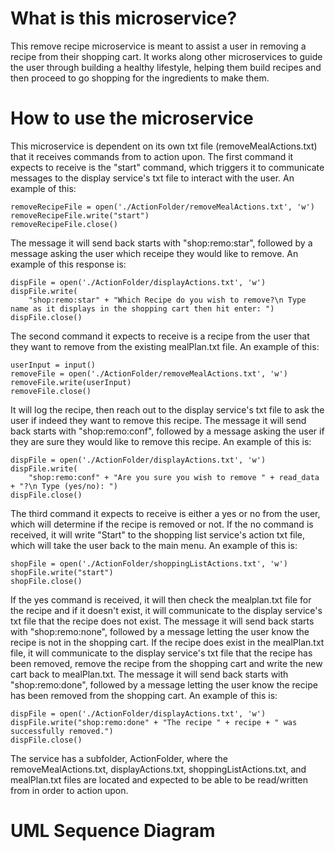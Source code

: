 # What is this microservice?
This remove recipe microservice is meant to assist a user in removing a recipe from their shopping cart. It works along other microservices to guide the user through building a healthy lifestyle, helping them build recipes and then proceed to go shopping for the ingredients to make them.

# How to use the microservice
This microservice is dependent on its own txt file (removeMealActions.txt) that it receives commands from to action upon. The first command it expects to receive is the "start" command, which triggers it to communicate messages to the display service's txt file to interact with the user. An example of this:
```
removeRecipeFile = open('./ActionFolder/removeMealActions.txt', 'w')
removeRecipeFile.write("start")
removeRecipeFile.close()
```
The message it will send back starts with "shop:remo:star", followed by a message asking the user which receipe they would like to remove. An example of this response is:
```
dispFile = open('./ActionFolder/displayActions.txt', 'w')
dispFile.write(
    "shop:remo:star" + "Which Recipe do you wish to remove?\n Type name as it displays in the shopping cart then hit enter: ")
dispFile.close()
```
The second command it expects to receive is a recipe from the user that they want to remove from the existing mealPlan.txt file. An example of this:
```
userInput = input()
removeFile = open('./ActionFolder/removeMealActions.txt', 'w')
removeFile.write(userInput)
removeFile.close()
```
It will log the recipe, then reach out to the display service's txt file to ask the user if indeed they want to remove this recipe. The message it will send back starts with "shop:remo:conf", followed by a message asking the user if they are sure they would like to remove this recipe. An example of this is:
```
dispFile = open('./ActionFolder/displayActions.txt', 'w')
dispFile.write(
    "shop:remo:conf" + "Are you sure you wish to remove " + read_data + "?\n Type (yes/no): ")
dispFile.close()
```
The third command it expects to receive is either a yes or no from the user, which will determine if the recipe is removed or not. If the no command is received, it will write "Start" to the shopping list service's action txt file, which will take the user back to the main menu. An example of this is:
```
shopFile = open('./ActionFolder/shoppingListActions.txt', 'w')
shopFile.write("start")
shopFile.close()
```
If the yes command is received, it will then check the mealplan.txt file for the recipe and if it doesn't exist, it will communicate to the display service's txt file that the recipe does not exist. The message it will send back starts with "shop:remo:none", followed by a message letting the user know the recipe is not in the shopping cart. If the recipe does exist in the mealPlan.txt file, it will communicate to the display service's txt file that the recipe has been removed, remove the recipe from the shopping cart and write the new cart back to mealPlan.txt. The message it will send back starts with "shop:remo:done", followed by a message letting the user know the recipe has been removed from the shopping cart. An example of this is:
```
dispFile = open('./ActionFolder/displayActions.txt', 'w')
dispFile.write("shop:remo:done" + "The recipe " + recipe + " was successfully removed.")
dispFile.close()
```
The service has a subfolder, ActionFolder, where the removeMealActions.txt, displayActions.txt, shoppingListActions.txt, and mealPlan.txt files are located and expected to be able to be read/written from in order to action upon.

# UML Sequence Diagram

